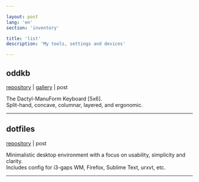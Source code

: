 ```yaml
---

layout: post
lang: 'en'
section: 'inventory'

title: 'list'
description: 'My tools, settings and devices'

---
```


## oddkb

[repository](https://github.com/He4eT/oddkb) |
[gallery](https://imgur.com/gallery/CHdTZu0) |
post

The Dactyl-ManuForm Keyboard [5x6].<br>
Split-hand, concave, columnar, layered, and ergonomic.

---

## dotfiles

[repository](https://github.com/He4eT/dotfiles) |
post

Minimalistic desktop environment with a&nbsp;focus on&nbsp;usability, simplicity and clarity.<br>
Includes config for i3-gaps WM, Firefox, Sublime Text, urxvt, etc.

---
